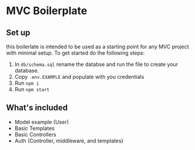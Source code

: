 # MVC Boilerplate

## Set up
this boilerlate is intended to be used as a starting point for any MVC project with minimal setup. To get started do the following steps:
1. In `db/schema.sql` rename the databse and run the file to create your database. 
2. Copy `.env.EXAMPLE` and populate with you credentials
3. Run `npm i`
4. Run `npm start`


## What's included
- Model example (User)
- Basic Templates
- Basic Controllers
- Auth (Controller, middleware, and templates)